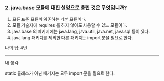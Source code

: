 ### 2. java.base 모듈에 대한 설명으로 틀린 것은 무엇입니까?

1. 모든 포준 모듈이 의존하는 기본 모듈이다.
2. 모듈 기술자에 requires 를 하지 않아도 사용할 수 있느 모듈이다.
3. java.base 의 패키지에는 java.lang, java.util, java.net, java.sql 등이 있다.
4. java.lang 패키지를 제외한 다른 패키지는 import 분을 필요로 한다.

나의 답: 4번

---
내 생긱:

static 클래스가 아닌 패키지는 모두 import 문을 필요로 한다. 